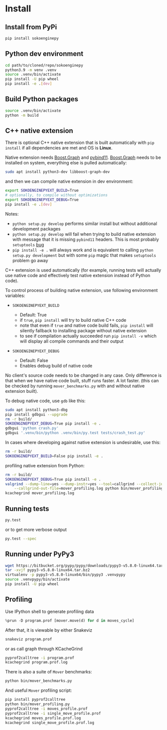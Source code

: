 # Install

## Install from PyPi

```sh
pip install sokoenginepy
```

## Python dev environment

```sh
cd path/to/cloned/repo/sokoenginepy
python3.9 -m venv .venv
source .venv/bin/activate
pip install -U pip wheel
pip install -e .[dev]
```

## Build Python packages

```sh
source .venv/bin/activate
python -m build
```

## C++ native extension

There is optional C++ native extension that is built automatically with `pip install`
if all dependencies are met and OS is **Linux**.

Native extension needs [Boost.Graph] and [pybind11]. [Boost.Graph] needs to be installed
on system, everything else is pulled automatically:

```sh
sudo apt install python3-dev libboost-graph-dev
```

and then we can compile native extension in dev environment:

```sh
export SOKOENGINEPYEXT_BUILD=True
# optionally, to compile without optimizations
export SOKOENGINEPYEXT_DEBUG=True
pip install -e .[dev]
```

Notes:

- `python setup.py develop` performs similar install but without additional
  development packages
- `python setup.py develop` will fail when trying to build native extension with
  message that it is missing `pybind11` headers. This is most probably `setuptools`
  [bug](https://github.com/pybind/python_example/issues/16)
- `pip install -e .` will always work and is equivalent to calling `python setup.py
  development` but with some `pip` magic that makes `setuptools` problem go away

C++ extension is used automatically (for example, running tests will actually use native
code and effectively test native extension instead of Python code).

To control process of building native extension, use following environment variables:

- `SOKOENGINEPYEXT_BUILD`
  - Default: True
  - if `true`, `pip install` will try to build native C++ code
  - note that even if `true` and native code build fails, `pip install` will silently
    fallback to installing package without native extension
  - to see if compilation actually succeeded run `pip install -v` which will display
    all compile commands and their output

- `SOKOENGINEPYEXT_DEBUG`
  - Default: False
  - Enables debug build of native code

No client's source code needs to be changed in any case. Only difference is that when
we have native code built, stuff runs faster. A lot faster. (this can be checked by
running `mover_benchmarks.py` with and without native extension built).

To debug native code, use `gdb` like this:

```sh
sudo apt install python3-dbg
pip install gdbgui --upgrade
rm -r build/
SOKOENGINEPYEXT_DEBUG=True pip install -e .
gdbgui 'python crash.py'
gdbgui '.venv/bin/python .venv/bin/py.test tests/crash_test.py'
```

In cases where developing against native extension is undesirable, use this:

```sh
rm -r build/
SOKOENGINEPYEXT_BUILD=False pip install -e .
```

profiling native extension from Python:

```sh
rm -r build/
SOKOENGINEPYEXT_DEBUG=True pip install -e .
valgrind --dump-line=yes --dump-instr=yes --tool=callgrind --collect-jumps=yes \
    --callgrind-out-file=mover_profiling.log python bin/mover_profiling.py
kcachegrind mover_profiling.log
```

## Running tests

```sh
py.test
```

or to get more verbose output

```sh
py.test --spec
```

## Running under PyPy3

```sh
wget https://bitbucket.org/pypy/pypy/downloads/pypy3-v5.8.0-linux64.tar.bz2
tar -xvjf pypy3-v5.8.0-linux64.tar.bz2
virtualenv -p pypy3-v5.8.0-linux64/bin/pypy3 .venvpypy
source .venvpypy/bin/activate
pip install -U pip wheel
```

## Profiling

Use IPython shell to generate profiling data

```python
%prun -D program.prof [mover.move(d) for d in moves_cycle]
```

After that, it is viewable by either Snakeviz

```sh
snakeviz program.prof
```

or as call graph through KCacheGrind

```sh
pyprof2calltree -i program.prof
kcachegrind program.prof.log
```

There is also a suite of `Mover` benchmarks:

```sh
python bin/mover_benchmarks.py
```

And useful `Mover` profiling script:

```sh
pip install pyprof2calltree
python bin/mover_profiling.py
pyprof2calltree -i moves_profile.prof
pyprof2calltree -i single_move_profile.prof
kcachegrind moves_profile.prof.log
kcachegrind single_move_profile.prof.log
```

[pybind11]: http://pybind11.readthedocs.io/en/stable/index.html
[NetworkX]: https://networkx.github.io/
[Boost.Graph]: https://www.boost.org/doc/libs/1_61_0/libs/graph/doc/index.html
